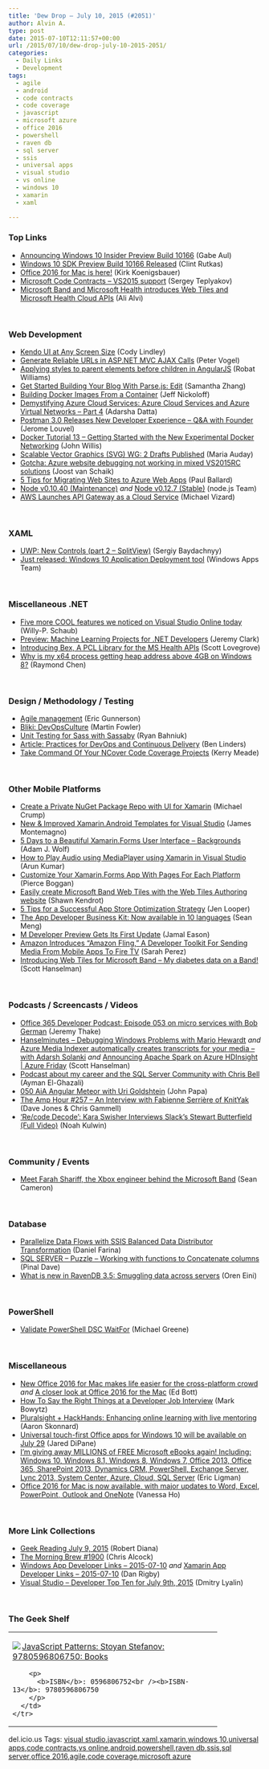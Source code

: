 ```yaml
---
title: 'Dew Drop – July 10, 2015 (#2051)'
author: Alvin A.
type: post
date: 2015-07-10T12:11:57+00:00
url: /2015/07/10/dew-drop-july-10-2015-2051/
categories:
  - Daily Links
  - Development
tags:
  - agile
  - android
  - code contracts
  - code coverage
  - javascript
  - microsoft azure
  - office 2016
  - powershell
  - raven db
  - sql server
  - ssis
  - universal apps
  - visual studio
  - vs online
  - windows 10
  - xamarin
  - xaml

---
```

### <a name="top"></a>Top Links

  * <a href="http://blogs.windows.com/bloggingwindows/2015/07/09/announcing-windows-10-insider-preview-build-10166/" target="_blank">Announcing Windows 10 Insider Preview Build 10166</a> (Gabe Aul)
  * <a href="http://blogs.windows.com/buildingapps/2015/07/09/windows-10-sdk-preview-build-10166-released/" target="_blank">Windows 10 SDK Preview Build 10166 Released</a> (Clint Rutkas)
  * <a href="https://blogs.office.com/2015/07/09/office-2016-for-mac-is-here/" target="_blank">Office 2016 for Mac is here!</a> (Kirk Koenigsbauer)
  * <a href="https://github.com/Microsoft/CodeContracts/releases/tag/v.1.9.10709.0" target="_blank">Microsoft Code Contracts &#8211; VS2015 support</a> (Sergey Teplyakov)
  * <a href="http://feedproxy.google.com/~r/Conversations-Posts/~3/3qYeD3cnkFg/" target="_blank">Microsoft Band and Microsoft Health introduces Web Tiles and Microsoft Health Cloud APIs</a> (Ali Alvi)

&nbsp;

### <a name="web"></a>Web Development

  * <a href="http://tracking.feedpress.it/link/10810/1471490" target="_blank">Kendo UI at Any Screen Size</a> (Cody Lindley)
  * <a href="https://visualstudiomagazine.com/articles/2015/07/01/generate-reliable-urls.aspx" target="_blank">Generate Reliable URLs in ASP.NET MVC AJAX Calls</a> (Peter Vogel)
  * <a href="http://blog.scottlogic.com/2015/07/10/applying-styles-to-parent-elements-before-children-in-angularjs.html" target="_blank">Applying styles to parent elements before children in AngularJS</a> (Robat Williams)
  * <a href="http://code.tutsplus.com/tutorials/get-started-building-your-blog-with-parsejs-edit--cms-23921" target="_blank">Get Started Building Your Blog With Parse.js: Edit</a> (Samantha Zhang)
  * <a href="http://www.developer.com/design/building-docker-images-from-a-container.html" target="_blank">Building Docker Images From a Container</a> (Jeff Nickoloff)
  * <a href="http://feedproxy.google.com/~r/CanDevs/~3/5ZoMGDcO5HU/demystifying-azure-cloud-services-azure-cloud-services-and-azure-virtual-networks-part-4.aspx" target="_blank">Demystifying Azure Cloud Services: Azure Cloud Services and Azure Virtual Networks – Part 4</a> (Adarsha Datta)
  * <a href="http://www.infoq.com/news/2015/07/postman-3.0-released?utm_campaign=infoq_content&utm_source=infoq&utm_medium=feed&utm_term=global" target="_blank">Postman 3.0 Releases New Developer Experience &#8211; Q&A with Founder</a> (Jerome Louvel)
  * <a href="http://blog.docker.com/2015/07/docker-tutorial-13-experimental-networking/" target="_blank">Docker Tutorial 13 – Getting Started with the New Experimental Docker Networking</a> (John Willis)
  * <a href="http://www.w3.org/blog/news/archives/4806?pk_campaign=feed&pk_kwd=scalable-vector-graphics-svg-wg-2-drafts-published" target="_blank">Scalable Vector Graphics (SVG) WG: 2 Drafts Published</a> (Maria Auday)
  * <a href="http://feedproxy.google.com/~r/blogspot/dotnetbyexample/~3/RYgrfxAFXe8/gotcha-azure-website-debugging-not.html" target="_blank">Gotcha: Azure website debugging not working in mixed VS2015RC solutions</a> (Joost van Schaik)
  * <a href="http://www.wintellect.com/devcenter/paulballard/5-tips-for-migrating-web-sites-to-azure-web-apps" target="_blank">5 Tips for Migrating Web Sites to Azure Web Apps</a> (Paul Ballard)
  * <a href="http://blog.nodejs.org/2015/07/09/node-v0-10-40-maintenance/" target="_blank">Node v0.10.40 (Maintenance)</a> _and_ <a href="http://blog.nodejs.org/2015/07/09/node-v0-12-7-stable/" target="_blank">Node v0.12.7 (Stable)</a> (node.js Team)
  * <a href="http://feedproxy.google.com/~r/ProgrammableWeb/~3/7FYxYdcfk0w/09" target="_blank">AWS Launches API Gateway as a Cloud Service</a> (Michael Vizard)

&nbsp;

### <a name="silverlight"></a>XAML

  * <a href="http://blogs.msdn.com/b/cdndevs/archive/2015/07/10/uwp-new-controls-part-2-splitview.aspx" target="_blank">UWP: New Controls (part 2 – SplitView)</a> (Sergiy Baydachnyy)
  * <a href="http://blogs.windows.com/buildingapps/2015/07/09/just-released-windows-10-application-deployment-tool/" target="_blank">Just released: Windows 10 Application Deployment tool</a> (Windows Apps Team)

&nbsp;

### <a name="dotnet"></a>Miscellaneous .NET

  * <a href="http://blogs.msdn.com/b/visualstudioalmrangers/archive/2015/07/09/five-more-cool-features-we-noticed-on-visual-studio-online-today.aspx" target="_blank">Five more COOL features we noticed on Visual Studio Online today</a> (Willy-P. Schaub)
  * <a href="http://jeremybytes.blogspot.com/2015/07/preview-machine-learning-projects-for.html" target="_blank">Preview: Machine Learning Projects for .NET Developers</a> (Jeremy Clark)
  * <a href="http://metronuggets.com/2015/07/10/introducing-bex-a-pcl-library-for-the-ms-health-apis/" target="_blank">Introducing Bex, A PCL Library for the MS Health APIs</a> (Scott Lovegrove)
  * <a href="http://blogs.msdn.com/b/oldnewthing/archive/2015/07/09/10624293.aspx" target="_blank">Why is my x64 process getting heap address above 4GB on Windows 8?</a> (Raymond Chen)

&nbsp;

### <a name="design"></a>Design / Methodology / Testing

  * <a href="http://blogs.msdn.com/b/ericgu/archive/2015/07/09/agile-management.aspx" target="_blank">Agile management</a> (Eric Gunnerson)
  * <a href="http://martinfowler.com/bliki/DevOpsCulture.html" target="_blank">Bliki: DevOpsCulture</a> (Martin Fowler)
  * <a href="http://eng.wealthfront.com/2015/07/unit-testing-for-sass-with-sassaby.html" target="_blank">Unit Testing for Sass with Sassaby</a> (Ryan Bahniuk)
  * <a href="http://www.infoq.com/articles/book-DevOps-continuous-delivery?utm_campaign=infoq_content&utm_source=infoq&utm_medium=feed&utm_term=global" target="_blank">Article: Practices for DevOps and Continuous Delivery</a> (Ben Linders)
  * <a href="http://blog.ncover.com/take-command-of-your-ncover-code-coverage-projects/" target="_blank">Take Command Of Your NCover Code Coverage Projects</a> (Kerry Meade)

&nbsp;

### <a name="mobile"></a>Other Mobile Platforms

  * <a href="http://tracking.feedpress.it/link/10810/1472489" target="_blank">Create a Private NuGet Package Repo with UI for Xamarin</a> (Michael Crump)
  * <a href="http://motzcod.es/post/123682330002" target="_blank">New & Improved Xamarin.Android Templates for Visual Studio</a> (James Montemagno)
  * <a href="https://www.SyntaxIsMyUI.com/5-days-to-a-beautiful-xamarin-forms-user-interface-backgrounds/" target="_blank">5 Days to a Beautiful Xamarin.Forms User Interface – Backgrounds</a> (Adam J. Wolf)
  * <a href="http://dailydotnettips.com/2015/07/10/how-to-play-audio-using-mediaplayer-using-xamarin-in-visual-studio/" target="_blank">How to Play Audio using MediaPlayer using Xamarin in Visual Studio</a> (Arun Kumar)
  * <a href="https://blog.xamarin.com/customize-your-xamarin.forms-app-with-pages-for-each-platform/" target="_blank">Customize Your Xamarin.Forms App With Pages For Each Platform</a> (Pierce Boggan)
  * <a href="http://www.visuallylocated.com/post/2015/07/09/Easily-create-Microsoft-Band-Web-Tiles-with-the-Web-Tiles-Authoring-website.aspx" target="_blank">Easily create Microsoft Band Web Tiles with the Web Tiles Authoring website</a> (Shawn Kendrot)
  * <a href="http://developer.telerik.com/featured/5-tips-for-a-successful-app-store-optimization-strategy/" target="_blank">5 Tips for a Successful App Store Optimization Strategy</a> (Jen Looper)
  * <a href="http://feedproxy.google.com/~r/blogspot/hsDu/~3/a98EOP8HrP0/the-app-developer-business-kit-now.html" target="_blank">The App Developer Business Kit: Now available in 10 languages</a> (Sean Meng)
  * <a href="http://feedproxy.google.com/~r/blogspot/hsDu/~3/sN6eif4MlAc/m-developer-preview-gets-its-first.html" target="_blank">M Developer Preview Gets Its First Update</a> (Jamal Eason)
  * <a href="http://feedproxy.google.com/~r/Techcrunch/~3/9xLhOV52RQw/" target="_blank">Amazon Introduces “Amazon Fling,” A Developer Toolkit For Sending Media From Mobile Apps To Fire TV</a> (Sarah Perez)
  * <a href="http://feeds.hanselman.com/~/100122266/0/scotthanselman~Introducing-Web-Tiles-for-Microsoft-Band-My-diabetes-data-on-a-Band.aspx" target="_blank">Introducing Web Tiles for Microsoft Band &#8211; My diabetes data on a Band!</a> (Scott Hanselman)

&nbsp;

### <a name="podcasts"></a>Podcasts / Screencasts / Videos

  * <a href="https://blogs.office.com/2015/07/09/office-365-developer-podcast-episode-053-on-micro-services-with-bob-german/" target="_blank">Office 365 Developer Podcast: Episode 053 on micro services with Bob German</a> (Jeremy Thake)
  * <a href="http://www.hanselminutes.com/default.aspx?ShowID=15479" target="_blank">Hanselminutes &#8211; Debugging Windows Problems with Mario Hewardt</a> _and_ <a href="https://channel9.msdn.com/Shows/Azure-Friday/Azure-Media-Indexer-autoatically-creates-transcripts-for-your-media-with-Adarsh-Solanki" target="_blank">Azure Media Indexer automatically creates transcripts for your media &#8211; with Adarsh Solanki</a> _and_ <a href="https://channel9.msdn.com/Shows/Azure-Friday/Announcing-Apache-Spark-on-Azure-HDInsight" target="_blank">Announcing Apache Spark on Azure HDInsight | Azure Friday</a> (Scott Hanselman)
  * <a href="http://www.sqlservercentral.com/blogs/thesqlprocom-ayman-el-ghazali/2015/07/09/podcast-about-my-career-and-the-sql-server-community-with-chris-bell/" target="_blank">Podcast about my career and the SQL Server Community with Chris Bell</a> (Ayman El-Ghazali)
  * <a href="http://devchat.tv/adventures-in-angular/050-aia-angular-meteor-with-uri-goldshtein" target="_blank">050 AiA Angular Meteor with Uri Goldshtein</a> (John Papa)
  * <a href="http://feedproxy.google.com/~r/TheAmpHour/~3/u5AO6L7HGjw/" target="_blank">The Amp Hour #257 – An Interview with Fabienne Serrière of KnitYak</a> (Dave Jones & Chris Gammell)
  * <a href="http://recode.net/2015/07/10/recode-decode-kara-swisher-interviews-slacks-stewart-butterfield-full-video/" target="_blank">‘Re/code Decode&#8217;: Kara Swisher Interviews Slack’s Stewart Butterfield (Full Video)</a> (Noah Kulwin)

&nbsp;

### <a name="events"></a>Community / Events

  * <a href="http://feedproxy.google.com/~r/winbetadotorg/~3/ZWpFLehO1F4/meet-farah-shariff-xbox-engineer-behind-microsoft-band" target="_blank">Meet Farah Shariff, the Xbox engineer behind the Microsoft Band</a> (Sean Cameron)

&nbsp;

### <a name="sql"></a>Database

  * <a href="http://feedproxy.google.com/~r/MSSQLTips-LatestSqlServerTips/~3/02M9tWK9XNw/tip.asp" target="_blank">Parallelize Data Flows with SSIS Balanced Data Distributor Transformation</a> (Daniel Farina)
  * <a href="http://blog.sqlauthority.com/2015/07/10/sql-server-puzzle-working-with-functions-to-concatenate-columns/" target="_blank">SQL SERVER – Puzzle – Working with functions to Concatenate columns</a> (Pinal Dave)
  * <a href="http://feedproxy.google.com/~r/AyendeRahien/~3/NuKQnmQzmlY/what-is-new-in-ravendb-3-5-smuggling-data-across-servers" target="_blank">What is new in RavenDB 3.5: Smuggling data across servers</a> (Oren Eini)

&nbsp;

### <a name="ps"></a>PowerShell

  * <a href="http://blogs.msdn.com/b/powershell/archive/2015/07/09/validate-powershell-dsc-waitfor.aspx" target="_blank">Validate PowerShell DSC WaitFor</a> (Michael Greene)

&nbsp;

### <a name="misc"></a>Miscellaneous

  * <a href="http://feedproxy.google.com/~r/zdnet/Bott/~3/HgHRdDev-ZA/story01.htm" target="_blank">New Office 2016 for Mac makes life easier for the cross-platform crowd</a> _and_ <a href="http://feedproxy.google.com/~r/zdnet/Bott/~3/Xi4ZS7GUlEo/story01.htm" target="_blank">A closer look at Office 2016 for the Mac</a> (Ed Bott)
  * <a href="https://visualstudiomagazine.com/articles/2015/07/01/job-interview.aspx" target="_blank">How To Say the Right Things at a Developer Job Interview</a> (Mark Bowytz)
  * <a href="http://blog.pluralsight.com/hackhands" target="_blank">Pluralsight + HackHands: Enhancing online learning with live mentoring</a> (Aaron Skonnard)
  * <a href="http://feedproxy.google.com/~r/wmexperts/~3/pA_rXaZNBjw/story01.htm" target="_blank">Universal touch-first Office apps for Windows 10 will be available on July 29</a> (Jared DiPane)
  * <a href="http://blogs.msdn.com/b/mssmallbiz/archive/2015/07/07/i-m-giving-away-millions-of-free-microsoft-ebooks-again-including-windows-10-windows-8-1-windows-8-windows-7-office-2013-office-365-sharepoint-2013-dynamics-crm-powershell-exchange-server-lync-2013-system-center-azure-clo.aspx" target="_blank">I’m giving away MILLIONS of FREE Microsoft eBooks again! Including: Windows 10, Windows 8.1, Windows 8, Windows 7, Office 2013, Office 365, SharePoint 2013, Dynamics CRM, PowerShell, Exchange Server, Lync 2013, System Center, Azure, Cloud, SQL Server</a> (Eric Ligman)
  * <a href="http://blogs.microsoft.com/firehose/2015/07/09/office-2016-for-mac-is-now-available-with-major-updates-to-word-excel-powerpoint-outlook-and-onenote/" target="_blank">Office 2016 for Mac is now available, with major updates to Word, Excel, PowerPoint, Outlook and OneNote</a> (Vanessa Ho)

&nbsp;

### <a name="links"></a>More Link Collections

  * <a href="http://feeds.regulargeek.com/~r/RegularGeek/~3/2eZtt7EdkXI/" target="_blank">Geek Reading July 9, 2015</a> (Robert Diana)
  * <a href="http://feedproxy.google.com/~r/ReflectivePerspective/~3/bSuZ1RgRqWI/" target="_blank">The Morning Brew #1900</a> (Chris Alcock)
  * <a href="http://windowsappdev.com/2015/07/windows-app-developer-links-2015-07-10/" target="_blank">Windows App Developer Links &#8211; 2015-07-10</a> _and_ <a href="http://allaboutxamarin.com/2015/07/xamarin-app-developer-links-2015-07-10/" target="_blank">Xamarin App Developer Links &#8211; 2015-07-10</a> (Dan Rigby)
  * <a href="http://www.lyalin.com/2015/07/09/visual-studio-developer-top-ten-for-july-9th-2015/" target="_blank">Visual Studio – Developer Top Ten for July 9th, 2015</a> (Dmitry Lyalin)

&nbsp;

### <a name="shelf"></a>The Geek Shelf

<div id="scid:7dc1bd33-94bd-46fd-a20b-0131235bcd47:7ea62867-2c6e-4afb-a05f-b8f3195d68e7" class="wlWriterEditableSmartContent" style="float: none; padding-bottom: 0px; padding-top: 0px; padding-left: 0px; margin: 0px; display: inline; padding-right: 0px">
  <table cellspacing="0" cellpadding="2" width="400" border="0" unselectable="on">
    <tr>
      <td valign="top" width="400">
        <p>
          <a title="JavaScript Patterns: Stoyan Stefanov: 9780596806750: Books" href="http://www.amazon.com/exec/obidos/ASIN/0596806752/amavin-20"><img data-recalc-dims="1" decoding="async" src="https://i0.wp.com/images.amazon.com/images/P/0596806752.01.MZZZZZZZ.jpg?w=660" border="0" align="left" style="float:left" />JavaScript Patterns: Stoyan Stefanov: 9780596806750: Books</a>
        </p>
        
        <p>
          <b>ISBN</b>: 0596806752<br /><b>ISBN-13</b>: 9780596806750
        </p>
      </td>
    </tr>
  </table>
</div>

<div id="scid:0767317B-992E-4b12-91E0-4F059A8CECA8:76f89187-666c-43ca-81e8-ff6c78d97aa9" class="wlWriterEditableSmartContent" style="float: none; padding-bottom: 0px; padding-top: 0px; padding-left: 0px; margin: 0px; display: inline; padding-right: 0px">
  del.icio.us Tags: <a href="http://del.icio.us/popular/visual+studio" rel="tag">visual studio</a>,<a href="http://del.icio.us/popular/javascript" rel="tag">javascript</a>,<a href="http://del.icio.us/popular/xaml" rel="tag">xaml</a>,<a href="http://del.icio.us/popular/xamarin" rel="tag">xamarin</a>,<a href="http://del.icio.us/popular/windows+10" rel="tag">windows 10</a>,<a href="http://del.icio.us/popular/universal+apps" rel="tag">universal apps</a>,<a href="http://del.icio.us/popular/code+contracts" rel="tag">code contracts</a>,<a href="http://del.icio.us/popular/vs+online" rel="tag">vs online</a>,<a href="http://del.icio.us/popular/android" rel="tag">android</a>,<a href="http://del.icio.us/popular/powershell" rel="tag">powershell</a>,<a href="http://del.icio.us/popular/raven+db" rel="tag">raven db</a>,<a href="http://del.icio.us/popular/ssis" rel="tag">ssis</a>,<a href="http://del.icio.us/popular/sql+server" rel="tag">sql server</a>,<a href="http://del.icio.us/popular/office+2016" rel="tag">office 2016</a>,<a href="http://del.icio.us/popular/agile" rel="tag">agile</a>,<a href="http://del.icio.us/popular/code+coverage" rel="tag">code coverage</a>,<a href="http://del.icio.us/popular/microsoft+azure" rel="tag">microsoft azure</a>
</div>